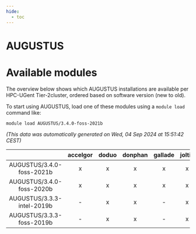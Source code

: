 ```yaml
---
hide:
  - toc
---
```


AUGUSTUS
========

# Available modules


The overview below shows which AUGUSTUS installations are available per HPC-UGent Tier-2cluster, ordered based on software version (new to old).

To start using AUGUSTUS, load one of these modules using a `module load` command like:

```shell
module load AUGUSTUS/3.4.0-foss-2021b
```

*(This data was automatically generated on Wed, 04 Sep 2024 at 15:51:42 CEST)*  

| |accelgor|doduo|donphan|gallade|joltik|shinx|skitty|
| :---: | :---: | :---: | :---: | :---: | :---: | :---: | :---: |
|AUGUSTUS/3.4.0-foss-2021b|x|x|x|x|x|-|x|
|AUGUSTUS/3.4.0-foss-2020b|x|x|x|x|x|-|x|
|AUGUSTUS/3.3.3-intel-2019b|-|x|x|-|x|-|x|
|AUGUSTUS/3.3.3-foss-2019b|-|x|x|-|x|-|x|
